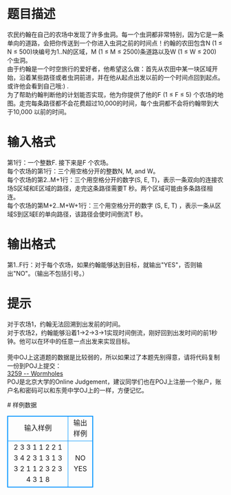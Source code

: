 # 

 
 # 题目描述 
<p>
农民约翰在自己的农场中发现了许多虫洞。每一个虫洞都非常特别，因为它是一条单向的道路，会把你传送到一个你进入虫洞之前的时间点！约翰的农田包含N (1 ≤ N ≤ 500)块编号为1..N的区域，M (1 ≤ M ≤ 2500)条道路以及W (1 ≤ W ≤ 200) 个虫洞。<br>由于约翰是一个时空旅行的爱好者，他希望这么做：首先从农田中某一块区域开始，沿着某些路径或者虫洞前进，并在他从起点出发以前的一个时间点回到起点。或许他会看到自己哦:) .<br>为了帮助约翰判断他的计划能否实现，他为你提供了他的F (1 ≤ F ≤ 5) 个农场的地图。走完每条路径都不会花费超过10,000的时间，每个虫洞都不会将约翰带到大于10,000 以前的时间。<br></p> 

 
 # 输入格式 
<p>
第1行：一个整数F. 接下来是F 个农场。<br>每个农场的第1行：三个用空格分开的整数N, M, and W。<br>每个农场的第2..M+1行：三个用空格分开的数字(S, E, T)，表示一条双向的连接农场S区域和E区域的路径，走完这条路径需要T 秒。两个区域可能由多条路径相连。<br>每个农场的第M+2..M+W+1行：三个用空格分开的数字 (S, E, T) ，表示一条从区域S到区域E的单向路径，该路径会使时间倒流T 秒。<br></p> 

 
 # 输出格式 
<p>
第1..F行：对于每个农场，如果约翰能够达到目标，就输出"YES"，否则输出"NO"。（输出不包括引号。）</p> 

 
 # 提示 
<p>
对于农场1，约翰无法回溯到出发前的时间。<br>对于农场2，约翰能够沿着1->2->3->1实现时间倒流，刚好回到出发时间的前1秒钟。他可以在环中的任意一点出发来实现目标。<br><br>莞中OJ上这道题的数据是比较弱的，所以如果过了本题先别得意，请将代码复制一份到POJ上提交：<br><a href="http://poj.org/problem?id=3259">3259 -- Wormholes</a><br>POJ是北京大学的Online Judgement，建议同学们也在POJ上注册一个账户，账户名和密码可以和东莞中学OJ上的一样，方便记忆。</p> 
# 样例数据
<style>
        table,table tr th, table tr td { border:1px solid #0094ff; }
        table { width: 200px; min-height: 25px; line-height: 25px; text-align: center; border-collapse: collapse;}   
    </style>
<table>
	<tr>
		<td>输入样例</td>
		<td>输出样例</td>
	</tr>
<tr><td>2
3 3 1
1 2 2
1 3 4
2 3 1
3 1 3
3 2 1
1 2 3
2 3 4
3 1 8
</td><td>NO
YES</td></tr></table>
